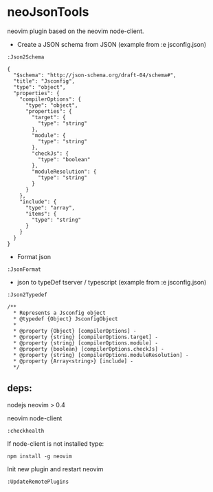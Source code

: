 # neoJsonTools

neovim plugin based on the neovim node-client.

* Create a JSON schema from JSON (example from :e jsconfig.json)
```
:Json2Schema
```
```
{
  "$schema": "http://json-schema.org/draft-04/schema#",
  "title": "Jsconfig",
  "type": "object",
  "properties": {
    "compilerOptions": {
      "type": "object",
      "properties": {
        "target": {
          "type": "string"
        },
        "module": {
          "type": "string"
        },
        "checkJs": {
          "type": "boolean"
        },
        "moduleResolution": {
          "type": "string"
        }
      }
    },
    "include": {
      "type": "array",
      "items": {
        "type": "string"
      }
    }
  }
}

```
* Format json
```
:JsonFormat
```
* json to typeDef tserver / typescript (example from :e jsconfig.json)
```
:Json2Typedef
```
```
/**
  * Represents a Jsconfig object
  * @typedef {Object} JsconfigObject
  *
  * @property {Object} [compilerOptions] -
  * @property {string} [compilerOptions.target] -
  * @property {string} [compilerOptions.module] -
  * @property {boolean} [compilerOptions.checkJs] -
  * @property {string} [compilerOptions.moduleResolution] -
  * @property {Array<string>} [include] -
  */

```

## deps:

nodejs
neovim > 0.4

neovim node-client

```
:checkhealth
```
If node-client is not installed type:
```
npm install -g neovim
```


Init new plugin and restart neovim
```
:UpdateRemotePlugins
```


